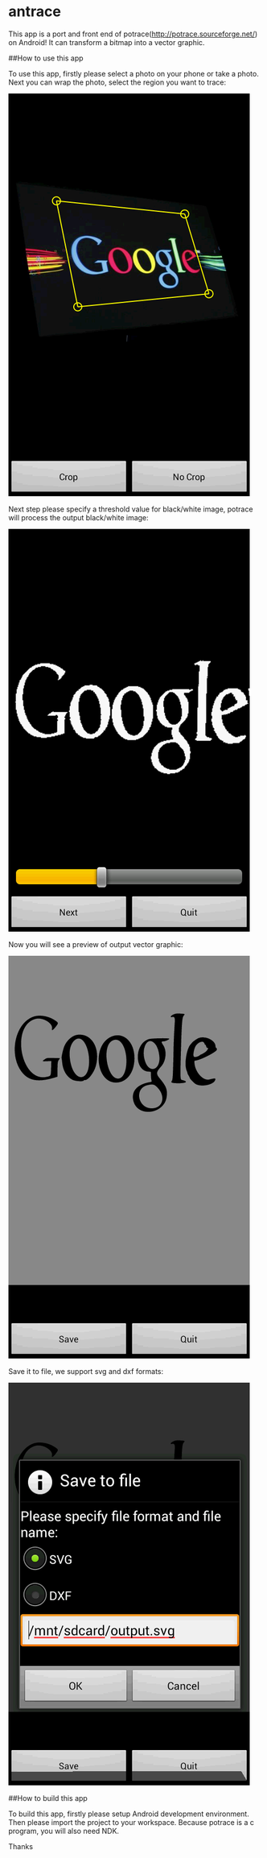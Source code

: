 antrace
=======

This app is a port and front end of potrace(<http://potrace.sourceforge.net/>) on Android! It can transform a bitmap into a vector graphic.

##How to use this app

To use this app, firstly please select a photo on your phone or take a photo. Next you can wrap the photo, select the region you want to trace:

![Image](https://raw.githubusercontent.com/jiangpeng79/antrace/master/snapshots/crop.png)

Next step please specify a threshold value for black/white image, potrace will process the output black/white image:

![Image](https://raw.githubusercontent.com/jiangpeng79/antrace/master/snapshots/threshold.png)

Now you will see a preview of output vector graphic:

![Image](https://raw.githubusercontent.com/jiangpeng79/antrace/master/snapshots/preview.png)

Save it to file, we support svg and dxf formats:

![Image](https://raw.githubusercontent.com/jiangpeng79/antrace/master/snapshots/save.png)

##How to build this app

To build this app, firstly please setup Android development environment. Then please import the project to your workspace. Because potrace is a c program, you will also need NDK.

Thanks
